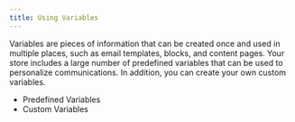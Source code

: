 ```yaml
---
title: Using Variables
---
```


Variables are pieces of information that can be created once and used in multiple places, such as email templates, blocks, and content pages. Your store includes a large number of predefined variables that can be used to personalize communications. In addition, you can create your own custom variables.

- Predefined Variables
- Custom Variables
